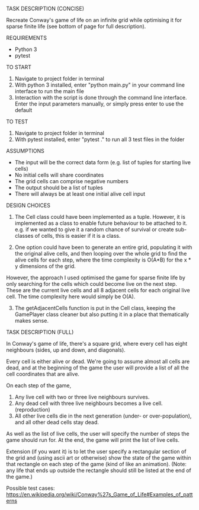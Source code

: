 TASK DESCRIPTION (CONCISE)

Recreate Conway's game of life on an infinite grid while optimising it for sparse finite life (see bottom of page for full description).


REQUIREMENTS

- Python 3 
- pytest 


TO START

1. Navigate to project folder in terminal 
2. With python 3 installed, enter "python main.py" in your command line interface to run the main file
3. Interaction with the script is done through the command line interface. Enter the input parameters manually, or simply press enter to use the default


TO TEST 

1. Navigate to project folder in terminal
2. With pytest installed, enter "pytest ." to run all 3 test files in the folder


ASSUMPTIONS

- The input will be the correct data form (e.g. list of tuples for starting live cells)
- No initial cells will share coordinates
- The grid cells can comprise negative numbers
- The output should be a list of tuples
- There will always be at least one initial alive cell input


DESIGN CHOICES

1. The Cell class could have been implemented as a tuple. However, it is implemented as a class to enable future behaviour to be attached to it. e.g. if we wanted to give it a random chance of survival or create sub-classes of cells, this is easier if it is a class.

2. One option could have been to generate an entire grid, populating it with the original alive cells, and then looping over the whole grid to find the alive cells for each step, where the time complexity is O(A*B) for the x * y dimensions of the grid.

However, the approach I used optimised the game for sparse finite life by only searching for the cells which could become live on the next step. These are the current live cells and all 8 adjacent cells for each original live cell. The time complexity here would simply be O(A).

3. The getAdjacentCells function is put in the Cell class, keeping the GamePlayer class cleaner but also putting it in a place that thematically makes sense.


TASK DESCRIPTION (FULL)

In Conway's game of life, there's a square grid, where every cell has eight neighbours (sides, up and down, and diagonals). 

Every cell is either alive or dead. We're going to assume almost all cells are dead, and at the beginning of the game the user will provide a list of all the cell coordinates that are alive.

On each step of the game,
1. Any live cell with two or three live neighbours survives.
2. Any dead cell with three live neighbours becomes a live cell. (reproduction)
3. All other live cells die in the next generation (under- or over-population), and all other dead cells stay dead.

As well as the list of live cells, the user will specify the number of steps the game should run for. At the end, the game will print the list of live cells.

Extension (if you want it) is to let the user specify a rectangular section of the grid and (using ascii art or otherwise) show the state of the game within that rectangle on each step of the game (kind of like an animation). (Note: any life that ends up outside the rectangle should still be listed at the end of the game.)

Possible test cases: https://en.wikipedia.org/wiki/Conway%27s_Game_of_Life#Examples_of_patterns
